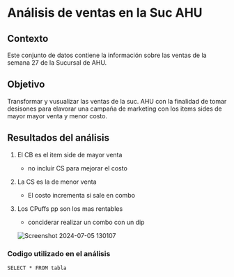 # Análisis de ventas en la Suc AHU

## Contexto
Este conjunto de datos contiene la información sobre las ventas de la semana 27 de la Sucursal de AHU.

## Objetivo
Transformar y vusualizar las ventas de la suc. AHU con la finalidad de tomar desisones para elavorar una campaña de marketing con los items sides de mayor mayor venta y menor costo.

## Resultados del análisis
1. El CB es el item side de mayor venta
   - no incluir CS para mejorar el costo
2. La CS es la de menor venta
   - El costo incrementa si sale en combo
3. Los CPuffs pp son los mas rentables
   - conciderar realizar un combo con un dip
   
   ![Screenshot 2024-07-05 130107](https://github.com/Gonzalo-94/MicrosoftExcel/assets/174888498/78bc4184-fe88-4735-baeb-99474e4e22d3)
### Codigo utilizado en el análisis
``` SELECT * FROM tabla ```

